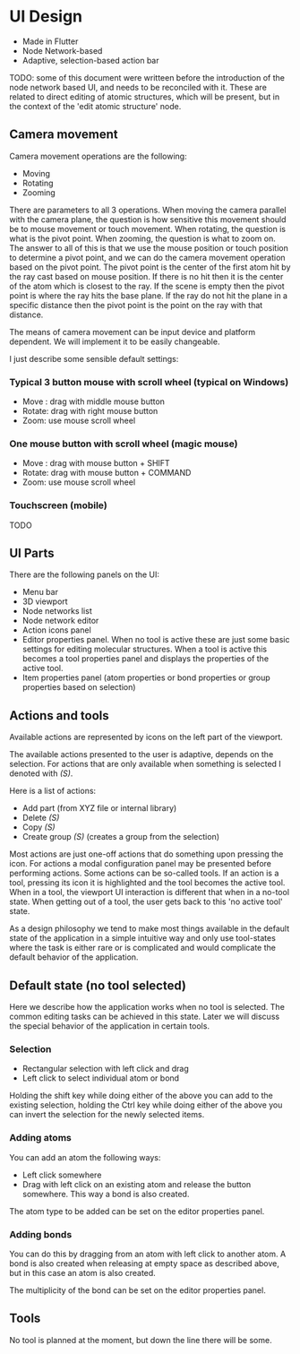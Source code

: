 # UI Design

- Made in Flutter
- Node Network-based
- Adaptive, selection-based action bar

TODO: some of this document were writteen before the introduction of the node network based UI, and needs to be reconciled with it. These are related to direct editing of atomic structures, which will be present, but in the context of the 'edit atomic structure' node.

## Camera movement

Camera movement operations are the following:

- Moving
- Rotating
- Zooming

There are parameters to all 3 operations. When moving the camera parallel with the camera plane, the question is how sensitive this movement should be to mouse movement or touch movement. When rotating, the question is what is the pivot point. When zooming, the question is what to zoom on. The answer to all of this is that we use the mouse position or touch position to determine a pivot point, and we can do the camera movement operation based on the pivot point. The pivot point is the center of the first atom hit by the ray cast based on mouse position. If there is no hit then it is the center of the atom which is closest to the ray. If the scene is empty then the pivot point is where the ray hits the base plane. If the ray do not hit the plane in a specific distance then the pivot point is the point on the ray with that distance.

The means of camera movement can be input device and platform dependent. We will implement it to be easily changeable.

I just describe some sensible default settings:

### Typical 3 button mouse with scroll wheel (typical on Windows)

- Move : drag with middle mouse button
- Rotate: drag with right mouse button
- Zoom: use mouse scroll wheel

### One mouse button with scroll wheel (magic mouse)

- Move : drag with mouse button + SHIFT
- Rotate: drag with mouse button + COMMAND
- Zoom: use mouse scroll wheel

### Touchscreen (mobile)

TODO

## UI Parts

There are the following panels on the UI:

- Menu bar
- 3D viewport
- Node networks list
- Node network editor
- Action icons panel
- Editor properties panel.  When no tool is active these are just some basic settings for editing molecular structures. When a tool is active this becomes a tool properties panel and displays the properties of the active tool.
- Item properties panel (atom properties or bond properties or group properties based on selection)

## Actions and tools

Available actions are represented by icons on the left part of the viewport.

The available actions presented to the user is adaptive, depends on the selection. For actions that are only available when something is selected I denoted with *(S)*.

Here is a list of actions:

- Add part (from XYZ file or internal library)
- Delete *(S)*
- Copy *(S)*
- Create group *(S)* (creates a group from the selection)

Most actions are just one-off actions that do something upon pressing the icon. For actions a modal configuration panel may be presented before performing actions. Some actions can be so-called tools. If an action is a tool, pressing its icon it is highlighted and the tool becomes the active tool. When in a tool, the viewport UI interaction is different that when in a no-tool state.  When getting out of a tool, the user gets back to this 'no active tool' state.

As a design philosophy we tend to make most things available in the default state of the application in a simple intuitive way and only use tool-states where the task is either rare or is complicated and would complicate the default behavior of the application.

## Default state (no tool selected)

Here we describe how the application works when no tool is selected. The common editing tasks can be achieved in this state. Later we will discuss the special behavior of the application in certain tools. 

### Selection

- Rectangular selection with left click and drag
- Left click to select individual atom or bond

Holding the shift key while doing either of the above you can add to the existing selection, holding the Ctrl key while doing either of the above you can invert the selection for the newly selected items.

### Adding atoms

You can add an atom the following ways:

- Left click somewhere
- Drag with left click on an existing atom and release the button somewhere. This way a bond is also created.

The atom type to be added can be set on the editor properties panel. 

### Adding bonds

You can do this by dragging from an atom with left click to another atom. A bond is also created when releasing at empty space as described above, but in this case an atom is also created.

The multiplicity of the bond can be set on the editor properties panel.

## Tools

No tool is planned at the moment, but down the line there will be some.

